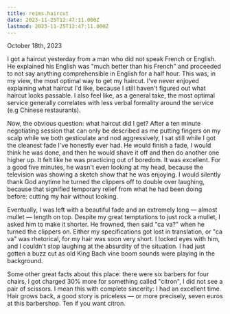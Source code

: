 ```yaml
---
title: reims.haircut
date: 2023-11-25T12:47:11.000Z
lastmod: 2023-11-25T12:47:11.000Z
---
```

October 18th, 2023

I got a haircut yesterday from a man who did not speak French or English. He explained his English was "much better than his French" and proceeded to not say anything comprehensible in English for a half hour. This was, in my view, the most optimal way to get my haircut. I've never enjoyed explaining what haircut I'd like, because I still haven't figured out what haircut looks passable. I also feel like, as a general take, the most optimal service generally correlates with less verbal formality around the service (e.g Chinese restaurants).

Now, the obvious question: what haircut did I get? After a ten minute negotiating session that can only be described as me putting fingers on my scalp while we both gesticulate and nod aggressively, I sat still while I got the cleanest fade I've honestly ever had. He would finish a fade, I would think he was done, and then he would shave it off and then do another one higher up. It felt like he was practicing out of boredom. It was excellent. For a good five minutes, he wasn't even looking at my head, because the television was showing a sketch show that he was enjoying. I would silently thank God anytime he turned the clippers off to double over laughing, because that signified temporary relief from what he had been doing before: cutting my hair without looking.

Eventually, I was left with a beautiful fade and an extremely long — almost mullet — length on top. Despite my great temptations to just rock a mullet, I asked him to make it shorter. He frowned, then said "ca va?" when he turned the clippers on. Either my specifications got lost in translation, or "ca va" was rhetorical, for my hair was soon very short. I locked eyes with him, and I couldn't stop laughing at the absurdity of the situation. I had just gotten a buzz cut as old King Bach vine boom sounds were playing in the background.

Some other great facts about this place: there were six barbers for four chairs, I got charged 30% more for something called "citron", I did not see a pair of scissors. I mean this with complete sincerity: I had an excellent time. Hair grows back, a good story is priceless — or more precisely, seven euros at this barbershop. Ten if you want citron.

